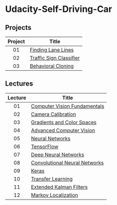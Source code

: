 # Udacity-Self-Driving-Car
## Projects
|Project| Title |
| :---: | ----- |
|01|[Finding Lane Lines](project/project01)
|02|[Traffic Sign Classifier](project/project02)
|03|[Behavioral Cloning](project/project03)

## Lectures
|Lecture| Title |
| :---: | ----- |
|01|[Computer Vision Fundamentals](lecture/lecture01)
|02|[Camera Calibration](lecture/lecture02)
|03|[Gradients and Color Spaces](lecture/lecture03)
|04|[Advanced Computer Vision](lecture/lecture04)
|05|[Neural Networks](lecture/lecture05)
|06|[TensorFlow](lecture/lecture06)
|07|[Deep Neural Networks](lecture/lecture07)
|08|[Convolutional Neural Networks](lecture/lecture08)
|09|[Keras](lecture/lecture09)
|10|[Transfer Learning](lecture/lecture10)
|11|[Extended Kalman Filters](lecture/lecture11)
|12|[Markov Localization](lecture/lecture12)

